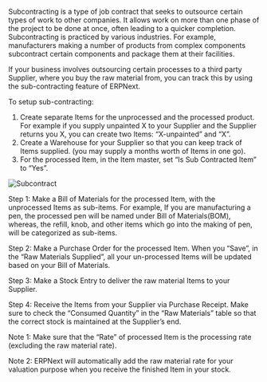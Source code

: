 Subcontracting is a type of job contract that seeks to outsource certain types
of work to other companies. It allows work on more than one phase of the
project to be done at once, often leading to a quicker completion.
Subcontracting is practiced by various industries. For example, manufacturers
making a number of products from complex components subcontract certain
components and package them at their facilities.  

If your business involves outsourcing certain processes to a third party
Supplier, where you buy the raw material from, you can track this by using the
sub-contracting feature of ERPNext.  

To setup sub-contracting:

  1. Create separate Items for the unprocessed and the processed product. For example if you supply unpainted X to your Supplier and the Supplier returns you X, you can create two Items: “X-unpainted” and “X”.
  2. Create a Warehouse for your Supplier so that you can keep track of Items supplied. (you may supply a months worth of Items in one go).
  3. For the processed Item, in the Item master, set “Is Sub Contracted Item” to “Yes”.

![Subcontract](assets/frappe_io/images/erpnext/subcontract.png)

  

Step 1: Make a Bill of Materials for the processed Item, with the unprocessed
Items as sub-items. For example, If you are manufacturing a pen, the processed
pen will be named under Bill of Materials(BOM), whereas, the refill, knob, and
other items which go into the making of pen, will be categorized as sub-items.

Step 2: Make a Purchase Order for the processed Item. When you “Save”, in the
“Raw Materials Supplied”, all your un-processed Items will be updated based on
your Bill of Materials.

Step 3: Make a Stock Entry to deliver the raw material Items to your Supplier.

Step 4: Receive the Items from your Supplier via Purchase Receipt. Make sure
to check the “Consumed Quantity” in the “Raw Materials” table so that the
correct stock is maintained at the Supplier’s end.

Note 1: Make sure that the “Rate” of processed Item is the processing rate
(excluding the raw material rate).

Note 2: ERPNext will automatically add the raw material rate for your
valuation purpose when you receive the finished Item in your stock.

